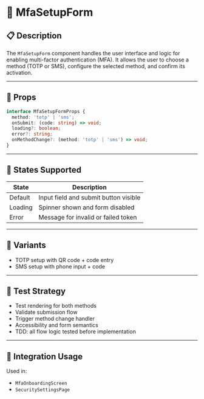 # 🔐 MfaSetupForm

## 📋 Description

The `MfaSetupForm` component handles the user interface and logic for enabling multi-factor authentication (MFA). It allows the user to choose a method (TOTP or SMS), configure the selected method, and confirm its activation.

---

## 🧩 Props

```ts
interface MfaSetupFormProps {
  method: 'totp' | 'sms';
  onSubmit: (code: string) => void;
  loading?: boolean;
  error?: string;
  onMethodChange?: (method: 'totp' | 'sms') => void;
}
```

---

## 🎯 States Supported

| State       | Description                            |
|-------------|----------------------------------------|
| Default     | Input field and submit button visible  |
| Loading     | Spinner shown and form disabled        |
| Error       | Message for invalid or failed token    |

---

## 🎨 Variants

- TOTP setup with QR code + code entry
- SMS setup with phone input + code

---

## 🧪 Test Strategy

- Test rendering for both methods
- Validate submission flow
- Trigger method change handler
- Accessibility and form semantics
- TDD: all flow logic tested before implementation

---

## 🔌 Integration Usage

Used in:
- `MfaOnboardingScreen`
- `SecuritySettingsPage`

